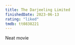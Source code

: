 ```yaml
---
title: The Darjeeling Limited
finishedDate: 2023-06-13
rating: "liked"
tmdb: tt0838221
---
```


Neat movie
